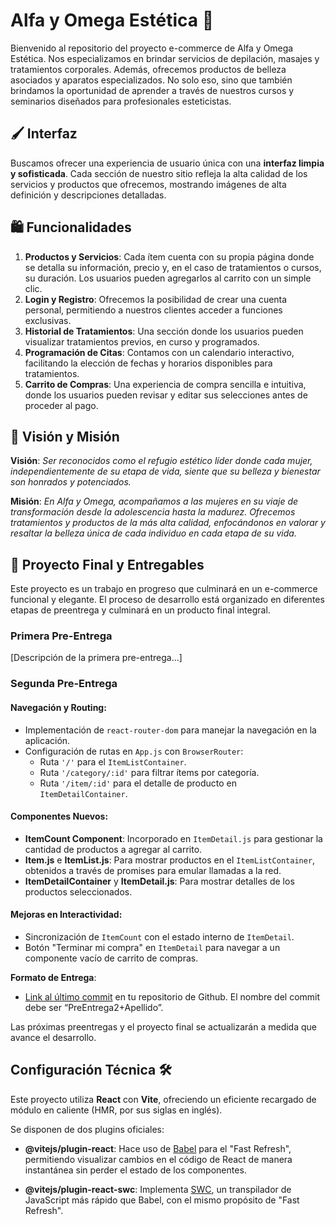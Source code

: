 # Alfa y Omega Estética 🌸

Bienvenido al repositorio del proyecto e-commerce de Alfa y Omega Estética. Nos especializamos en brindar servicios de depilación, masajes y tratamientos corporales. Además, ofrecemos productos de belleza asociados y aparatos especializados. No solo eso, sino que también brindamos la oportunidad de aprender a través de nuestros cursos y seminarios diseñados para profesionales esteticistas.

## 🖌 Interfaz

Buscamos ofrecer una experiencia de usuario única con una **interfaz limpia y sofisticada**. Cada sección de nuestro sitio refleja la alta calidad de los servicios y productos que ofrecemos, mostrando imágenes de alta definición y descripciones detalladas.

## 🛍 Funcionalidades

1. **Productos y Servicios**: Cada ítem cuenta con su propia página donde se detalla su información, precio y, en el caso de tratamientos o cursos, su duración. Los usuarios pueden agregarlos al carrito con un simple clic.
2. **Login y Registro**: Ofrecemos la posibilidad de crear una cuenta personal, permitiendo a nuestros clientes acceder a funciones exclusivas.
3. **Historial de Tratamientos**: Una sección donde los usuarios pueden visualizar tratamientos previos, en curso y programados.
4. **Programación de Citas**: Contamos con un calendario interactivo, facilitando la elección de fechas y horarios disponibles para tratamientos.
5. **Carrito de Compras**: Una experiencia de compra sencilla e intuitiva, donde los usuarios pueden revisar y editar sus selecciones antes de proceder al pago.

## 🌟 Visión y Misión

**Visión**:
*Ser reconocidos como el refugio estético líder donde cada mujer, independientemente de su etapa de vida, siente que su belleza y bienestar son honrados y potenciados.*

**Misión**:
*En Alfa y Omega, acompañamos a las mujeres en su viaje de transformación desde la adolescencia hasta la madurez. Ofrecemos tratamientos y productos de la más alta calidad, enfocándonos en valorar y resaltar la belleza única de cada individuo en cada etapa de su vida.*

## 🚀 Proyecto Final y Entregables

Este proyecto es un trabajo en progreso que culminará en un e-commerce funcional y elegante. El proceso de desarrollo está organizado en diferentes etapas de preentrega y culminará en un producto final integral.

### Primera Pre-Entrega
[Descripción de la primera pre-entrega...]

### Segunda Pre-Entrega

#### Navegación y Routing:
- Implementación de `react-router-dom` para manejar la navegación en la aplicación.
- Configuración de rutas en `App.js` con `BrowserRouter`:
  - Ruta `'/'` para el `ItemListContainer`.
  - Ruta `'/category/:id'` para filtrar ítems por categoría.
  - Ruta `'/item/:id'` para el detalle de producto en `ItemDetailContainer`.

#### Componentes Nuevos:
- **ItemCount Component**: Incorporado en `ItemDetail.js` para gestionar la cantidad de productos a agregar al carrito.
- **Item.js** e **ItemList.js**: Para mostrar productos en el `ItemListContainer`, obtenidos a través de promises para emular llamadas a la red.
- **ItemDetailContainer** y **ItemDetail.js**: Para mostrar detalles de los productos seleccionados.

#### Mejoras en Interactividad:
- Sincronización de `ItemCount` con el estado interno de `ItemDetail`.
- Botón "Terminar mi compra" en `ItemDetail` para navegar a un componente vacío de carrito de compras.

**Formato de Entrega**:
- [Link al último commit](#) en tu repositorio de Github. El nombre del commit debe ser “PreEntrega2+Apellido”.

Las próximas preentregas y el proyecto final se actualizarán a medida que avance el desarrollo.

## Configuración Técnica 🛠️

Este proyecto utiliza **React** con **Vite**, ofreciendo un eficiente recargado de módulo en caliente (HMR, por sus siglas en inglés).

Se disponen de dos plugins oficiales:

- **@vitejs/plugin-react**: Hace uso de [Babel](https://babeljs.io/) para el "Fast Refresh", permitiendo visualizar cambios en el código de React de manera instantánea sin perder el estado de los componentes.
  
- **@vitejs/plugin-react-swc**: Implementa [SWC](https://swc.rs/), un transpilador de JavaScript más rápido que Babel, con el mismo propósito de "Fast Refresh".